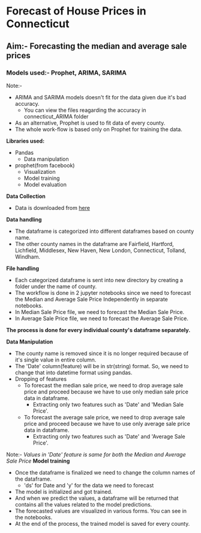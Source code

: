 # Forecast of House Prices in Connecticut
## Aim:- Forecasting the median and average sale prices
### Models used:- Prophet, ARIMA, SARIMA
Note:- 
- ARIMA and SARIMA models doesn't fit for the data given due it's bad accuracy. 
  - You can view the files reagarding the accuracy in connecticut_ARIMA folder
- As an alternative, Prophet is used to fit data of every county. 
- The whole work-flow is based only on Prophet for training the data.

**Libraries used:**
- Pandas
  - Data manipulation
- prophet(from facebook)
  - Visualization
  - Model training
  - Model evaluation

**Data Collection**
- Data is downloaded from [here](https://catalog.data.gov/dataset/monthly-sale-price-of-single-family-homes-in-ct/)

**Data handling**
- The dataframe is categorized into different dataframes based on county name.
- The other county names in the dataframe are Fairfield, Hartford, Lichfield, Middlesex, New Haven, New London, Connecticut, Tolland, Windham.

**File handling**
- Each categorized dataframe is sent into new directory by creating a folder under the name of county.
- The workflow is done in 2 jupyter notebooks since we need to forecast the Median and Average Sale Price Independently in separate notebooks.
- In Median Sale Price file, we need to forecast the Median Sale Price.
- In Average Sale Price file, we need to forecast the Average Sale Price.

**The process is done for every individual county's dataframe separately.**

**Data Manipulation**
- The county name is removed since it is no longer required because of it's single value in entire column.
- The 'Date' column(feature) will be in str(string) format. So, we need to change that into datetime format using pandas.
- Dropping of features
  - To forecast the median sale price, we need to drop average sale price and proceed because we have to use only median sale price data in dataframe.
    - Extracting only two features such as 'Date' and 'Median Sale Price'.
  - To forecast the average sale price, we need to drop average sale price and proceed because we have to use only average sale price data in dataframe.
    - Extracting only two features such as 'Date' and 'Average Sale Price'.


Note:- *Values in 'Date' feature is same for both the Median and Average Sale Price*
**Model training**
- Once the dataframe is finalized we need to change the column names of the dataframe.
  - 'ds' for Date and 'y' for the data we need to forecast
- The model is initialized and got trained.
- And when we predict the values, a dataframe will be returned that contains all the values related to the model predictions.
- The forecasted values are visualized in various forms. You can see in the notebooks.
- At the end of the process, the trained model is saved for every county. 
    
   
       
